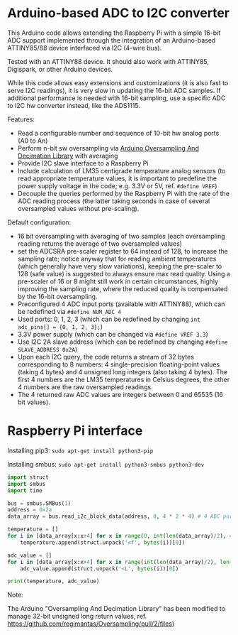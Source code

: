 # Arduino-based ADC to I2C converter

This Arduino code allows extending the Raspberry Pi with a simple 16-bit ADC support implemented through the integration of an Arduino-based ATTINY85/88 device interfaced via I2C (4-wire bus).

Tested with an ATTINY88 device. It should also work with ATTINY85, Digispark, or other Arduino devices.

While this code allows easy extensions and customizations (it is also fast to serve I2C readings), it is very slow in updating the 16-bit ADC samples. If additional performance is needed with 16-bit sampling, use a specific ADC to I2C hw converter instead, like the ADS1115.

Features:

- Read a configurable number and sequence of 10-bit hw analog ports (A0 to An)
- Perform n-bit sw oversampling via [Arduino Oversampling And Decimation Library](https://github.com/regimantas/Oversampling) with averaging
- Provide I2C slave interface to a Raspberry Pi
- Include calculation of LM35 centigrade temperature analog sensors (to read appropriate temperature values, it is important to predefine the power supply voltage in the code; e.g.  3.3V or 5V, ref. `#define VREF`)
- Decouple the queries performed by the Raspberry Pi with the rate of the ADC reading process (the latter taking seconds in case of several oversampled values without pre-scaling).

Default configuration:

- 16 bit oversampling with averaging of two samples (each oversampling reading returns the average of two oversampled values)
- set the ADCSRA pre-scaler register to 64 instead of 128, to increase the sampling rate; notice anyway that for reading ambient temperatures (which generally have very slow variations), keeping the pre-scaler to 128 (safe value) is suggested to always ensure max read quality. Using a pre-scaler of 16 or 8 might still work in certain circumstances, highly improving the sampling rate, where the reduced quality is compensated by the 16-bit oversampling.
- Preconfigured 4 ADC input ports (available with ATTINY88), which can be redefined via `#define NUM_ADC 4`
- Used ports: 0, 1, 2, 3 (which can be redefined by changing `int adc_pins[] = {0, 1, 2, 3};`)
- 3.3V power supply (which can be changed via `#define VREF 3.3`)
- Use I2C 2A slave address (which can be redefined by changing `#define SLAVE_ADDRESS 0x2A`)
- Upon each I2C query, the code returns a stream of 32 bytes corresponding to 8 numbers: 4 single-precision floating-point values (taking 4 bytes) and 4 unsigned long integers (also taking 4 bytes). The first 4 numbers are the LM35 temperatures in Celsius degrees, the other 4 numbers are the raw oversampled readings.
- The 4 returned raw ADC values are integers between 0 and 65535 (16 bit values).

# Raspberry Pi interface

Installing pip3: `sudo apt-get install python3-pip`

Installing smbus: `sudo apt-get install python3-smbus python3-dev`

```python
import struct
import smbus
import time

bus = smbus.SMBus(1)
address = 0x2a
data_array = bus.read_i2c_block_data(address, 0, 4 * 2 * 4) # 4 ADC ports, 2 numbers per each ADC port, 4 bytes per each "float" or "unsigned long" value 

temperature = []
for i in [data_array[x:x+4] for x in range(0, int(len(data_array)/2), 4)]:
    temperature.append(struct.unpack('<f', bytes(i))[0])

adc_value = []
for i in [data_array[x:x+4] for x in range(int(len(data_array)/2), len(data_array), 4)]:
    adc_value.append(struct.unpack('<L', bytes(i))[0])

print(temperature, adc_value)

```

Note:

The Arduino "Oversampling And Decimation Library" has been modified to manage 32-bit unsigned long return values, ref. https://github.com/regimantas/Oversampling/pull/2/files)
